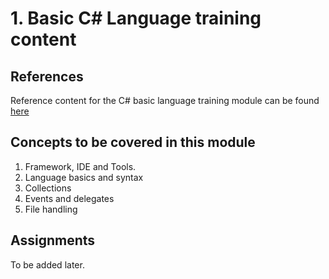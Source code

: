# 1. Basic C# Language training content

## References
Reference content for the C# basic language training module can be found [here](https://github.com/tavisca-bootcamp/home/blob/master/problems/01-language-basics/reference.md)

## Concepts to be covered in this module
1. Framework, IDE and Tools.
2. Language basics and syntax
3. Collections
4. Events and delegates
5. File handling

## Assignments

To be added later.
